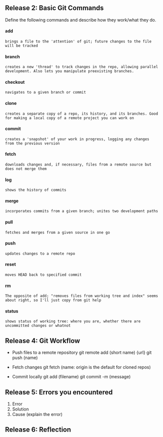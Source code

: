 ## Release 2: Basic Git Commands
Define the following commands and describe how they work/what they do.  


#### add
	brings a file to the 'attention' of git; future changes to the file will be tracked

#### branch
	creates a new 'thread' to track changes in the repo, allowing parallel development. Also lets you manipulate preexisting branches.

#### checkout
	navigates to a given branch or commit

#### clone
	creates a separate copy of a repo, its history, and its branches. Good for making a local copy of a remote project you can work on

#### commit
	creates a 'snapshot' of your work in progress, logging any changes from the previous version

#### fetch
	downloads changes and, if necessary, files from a remote source but does not merge them

#### log
	shows the history of commits

#### merge
	incorporates commits from a given branch; unites two development paths

#### pull
	fetches and merges from a given source in one go

#### push
	updates changes to a remote repo

#### reset
	moves HEAD back to specified commit

#### rm
	The opposite of add; "removes files from working tree and index" seems about right, so I'll just copy from git help

#### status
	shows status of working tree: where you are, whether there are uncommitted changes or whatnot

## Release 4: Git Workflow

- Push files to a remote repository
	git remote add (short name) {url}
	git push (name)

- Fetch changes
	git fetch (name: origin is the default for cloned repos)

- Commit locally
	git add (filename)
	git commit -m (message)

## Release 5: Errors you encountered
1. Error
2. Solution
3. Cause (explain the error)

## Release 6: Reflection